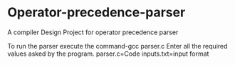 # Operator-precedence-parser
A compiler Design Project for operator precedence parser

To run the parser execute the command-gcc parser.c
Enter all the required values asked by the program.
parser.c=Code
inputs.txt=input format
